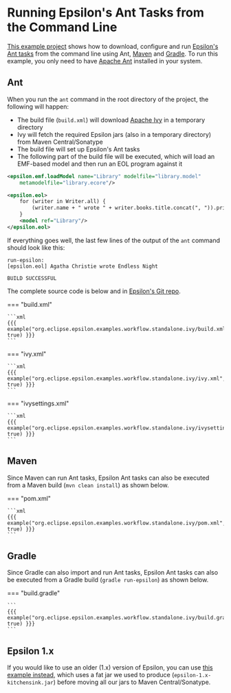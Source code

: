 # Running Epsilon's Ant Tasks from the Command Line

[This example project](https://git.eclipse.org/c/epsilon/org.eclipse.epsilon.git/tree/examples/org.eclipse.epsilon.examples.workflow.standalone.ivy) shows how to download, configure and run [Epsilon's Ant tasks](../../workflow) from the command line using Ant, [Maven](#maven) and [Gradle](#gradle). To run this example, you only need to have [Apache Ant](https://ant.apache.org) installed in your system. 

## Ant

When you run the `ant` command in the root directory of the project, the following will happen:

- The build file (`build.xml`) will download [Apache Ivy](https://ant.apache.org/ivy/) in a temporary directory
- Ivy will fetch the required Epsilon jars (also in a temporary directory) from Maven Central/Sonatype
- The build file will set up Epsilon's Ant tasks
- The following part of the build file will be executed, which will load an EMF-based model and then run an EOL program against it

```xml
<epsilon.emf.loadModel name="Library" modelfile="library.model" 
	metamodelfile="library.ecore"/>

<epsilon.eol>
    for (writer in Writer.all) {
        (writer.name + " wrote " + writer.books.title.concat(", ")).println();
    }
    <model ref="Library"/>
</epsilon.eol>
```

If everything goes well, the last few lines of the output of the `ant` command should look like this:

```
run-epsilon:
[epsilon.eol] Agatha Christie wrote Endless Night

BUILD SUCCESSFUL
```

The complete source code is below and in [Epsilon's Git repo](https://git.eclipse.org/c/epsilon/org.eclipse.epsilon.git/tree/examples/org.eclipse.epsilon.examples.workflow.standalone.ivy).

=== "build.xml"

    ```xml
    {{{ example("org.eclipse.epsilon.examples.workflow.standalone.ivy/build.xml", true) }}}
    ```

=== "ivy.xml"

    ```xml
    {{{ example("org.eclipse.epsilon.examples.workflow.standalone.ivy/ivy.xml", true) }}}
    ```

=== "ivysettings.xml"

    ```xml
    {{{ example("org.eclipse.epsilon.examples.workflow.standalone.ivy/ivysettings.xml", true) }}}
    ```

## Maven

Since Maven can run Ant tasks, Epsilon Ant tasks can also be executed from a Maven build (`mvn clean install`) as shown below. 

=== "pom.xml"

    ```xml
    {{{ example("org.eclipse.epsilon.examples.workflow.standalone.ivy/pom.xml", true) }}}
    ```

## Gradle

Since Gradle can also import and run Ant tasks, Epsilon Ant tasks can also be executed from a Gradle build (`gradle run-epsilon`) as shown below.

=== "build.gradle"

    ```
    {{{ example("org.eclipse.epsilon.examples.workflow.standalone.ivy/build.gradle", true) }}}
    ```

## Epsilon 1.x

If you would like to use an older (1.x) version of Epsilon, you can use [this example instead](https://git.eclipse.org/c/epsilon/org.eclipse.epsilon.git/tree/examples/org.eclipse.epsilon.examples.workflow.standalone), which uses a fat jar we used to produce (`epsilon-1.x-kitchensink.jar`) before moving all our jars to Maven Central/Sonatype.

